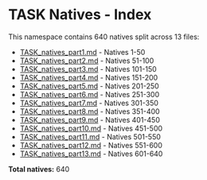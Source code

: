 # TASK Natives - Index

This namespace contains 640 natives split across 13 files:

- [TASK_natives_part1.md](TASK_natives_part1.md) - Natives 1-50
- [TASK_natives_part2.md](TASK_natives_part2.md) - Natives 51-100
- [TASK_natives_part3.md](TASK_natives_part3.md) - Natives 101-150
- [TASK_natives_part4.md](TASK_natives_part4.md) - Natives 151-200
- [TASK_natives_part5.md](TASK_natives_part5.md) - Natives 201-250
- [TASK_natives_part6.md](TASK_natives_part6.md) - Natives 251-300
- [TASK_natives_part7.md](TASK_natives_part7.md) - Natives 301-350
- [TASK_natives_part8.md](TASK_natives_part8.md) - Natives 351-400
- [TASK_natives_part9.md](TASK_natives_part9.md) - Natives 401-450
- [TASK_natives_part10.md](TASK_natives_part10.md) - Natives 451-500
- [TASK_natives_part11.md](TASK_natives_part11.md) - Natives 501-550
- [TASK_natives_part12.md](TASK_natives_part12.md) - Natives 551-600
- [TASK_natives_part13.md](TASK_natives_part13.md) - Natives 601-640

**Total natives:** 640
